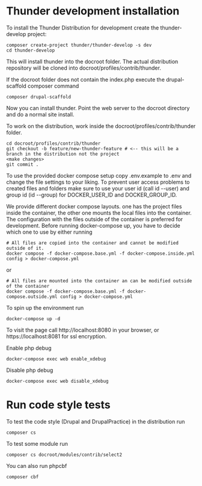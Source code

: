 # Thunder development installation
To install the Thunder Distribution for development create the thunder-develop project:

    composer create-project thunder/thunder-develop -s dev
    cd thunder-develop

This will install thunder into the docroot folder. The actual
distribution repository will be cloned into docroot/profiles/contrib/thunder.

If the docroot folder does not contain the index.php execute the drupal-scaffold composer command

    composer drupal-scaffold

Now you can install thunder. Point the web server to the docroot directory and do a normal site install.

To work on the distribution, work inside the docroot/profiles/contrib/thunder
folder.

    cd docroot/profiles/contrib/thunder
    git checkout -b feature/new-thunder-feature # <-- this will be a branch in the distribution not the project
    <make changes>
    git commit .

To use the provided docker compose setup copy .env.example to .env and change the file settings to your liking. To
prevent user access problems to created files and folders make sure to use your user id (call id --user) and group id
(id --group) for DOCKER_USER_ID and DOCKER_GROUP_ID.

We provide different docker compose layouts. one has the project files inside the container, the other one mounts
the local files into the container. The configuration with the files outside of the container is preferred for
development.
Before running docker-compose up, you have to decide which one to use by either running

    # All files are copied into the container and cannot be modified outside of it.
    docker compose -f docker-compose.base.yml -f docker-compose.inside.yml config > docker-compose.yml

or

    # All files are mounted into the container an can be modified outside of the container
    docker compose -f docker-compose.base.yml -f docker-compose.outside.yml config > docker-compose.yml

To spin up the environment run

    docker-compose up -d

To visit the page call http://localhost:8080 in your browser, or https://localhost:8081 for ssl encryption.

Enable php debug

    docker-compose exec web enable_xdebug

Disable php debug

    docker-compose exec web disable_xdebug

# Run code style tests

To test the code style (Drupal and DrupalPractice) in the distribution run

    composer cs

To test some module run

    composer cs docroot/modules/contrib/select2

You can also run phpcbf

    composer cbf
